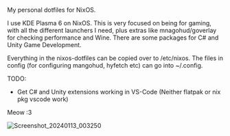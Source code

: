 My personal dotfiles for NixOS.

I use KDE Plasma 6 on NixOS. This is very focused on being for gaming, with all the different launchers I need, plus extras like mnagohud/goverlay for checking performance and Wine. There are some packages for C# and Unity Game Development.

Everything in the nixos-dotfiles can be copied over to /etc/nixos.
The files in config (for configuring mangohud, hyfetch etc) can go into ~/.config. 

TODO:
- Get C# and Unity extensions working in VS-Code (Neither flatpak or nix pkg vscode work) 

Meow :3 

![Screenshot_20240113_003250](https://github.com/ZoeTheTransHoe/NixOS-Configs/assets/103337562/783900bf-90a5-466e-b08c-e9edf4a53598)
